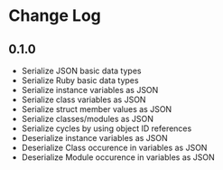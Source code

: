 # Change Log

## 0.1.0

- Serialize JSON basic data types
- Serialize Ruby basic data types
- Serialize instance variables as JSON
- Serialize class variables as JSON
- Serialize struct member values as JSON
- Serialize classes/modules as JSON
- Serialize cycles by using object ID references
- Deserialize instance variables as JSON
- Deserialize Class occurence in variables as JSON
- Deserialize Module occurence in variables as JSON
